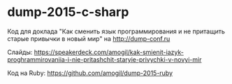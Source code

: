 # dump-2015-c-sharp

Код для доклада "Как сменить язык программирования и не притащить старые привычки в новый мир" на http://dump-conf.ru


Слайды: https://speakerdeck.com/amogil/kak-smienit-iazyk-proghrammirovaniia-i-nie-pritashchit-staryie-privychki-v-novyi-mir

Код на Ruby: https://github.com/amogil/dump-2015-ruby
